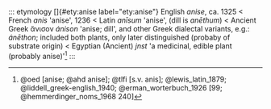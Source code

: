 ::: etymology
[]{#ety:anise label="ety:anise"} English *anise*, ca. 1325 \< French
*anis* 'anise', 1236 \< Latin *anīsum* 'anise', (dill is *anēthum*) \<
Ancient Greek ἄνισον *ánison* 'anise; dill', and other Greek dialectal
variants, e.g.: *ánēthon*; included both plants, only later
distinguished (probaby of substrate origin) \< Egyptian (Ancient) *jnst*
'a medicinal, edible plant (probably anise)'[^1]
:::

[^1]: @oed [anise; @ahd anise]; @tlfi [s.v. anis]; @lewis_latin_1879;
    @liddell_greek-english_1940; @erman_worterbuch_1926 [99;
    @hemmerdinger_noms_1968 240]
